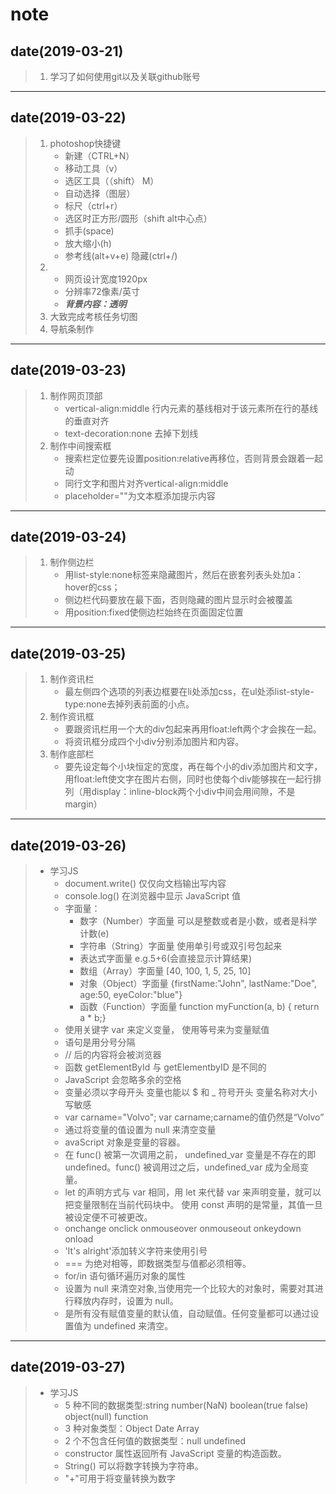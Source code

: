 # note
## date(2019-03-21)
> 1. 学习了如何使用git以及关联github账号
---
## date(2019-03-22)
>1. photoshop快捷键
>       * 新建（CTRL+N）
>       * 移动工具（v）
>       * 选区工具（（shift） M）
>       * 自动选择（图层）
>       * 标尺（ctrl+r）
>       * 选区时正方形/圆形（shift alt中心点）
>       * 抓手(space)
>       * 放大缩小(h)
>       * 参考线(alt+v+e)  隐藏(ctrl+/)
>2. 
>       * 网页设计宽度1920px
>       * 分辨率72像素/英寸
>       * ***背景内容：透明***
>3. 大致完成考核任务切图
>4. 导航条制作
---
## date(2019-03-23)
>1. 制作网页顶部
>       * vertical-align:middle 行内元素的基线相对于该元素所在行的基线的垂直对齐
>       * text-decoration:none 去掉下划线
>2. 制作中间搜索框
>       * 搜索栏定位要先设置position:relative再移位，否则背景会跟着一起动
>       * 同行文字和图片对齐vertical-align:middle
>       * placeholder=""为文本框添加提示内容
---
## date(2019-03-24)
>1. 制作侧边栏
>       * 用list-style:none标签来隐藏图片，然后在嵌套列表头处加a：hover的css；
>       * 侧边栏代码要放在最下面，否则隐藏的图片显示时会被覆盖
>       * 用position:fixed使侧边栏始终在页面固定位置
---
## date(2019-03-25)
>1. 制作资讯栏
>       * 最左侧四个选项的列表边框要在li处添加css，在ul处添list-style-type:none去掉列表前面的小点。
>2. 制作资讯框
>       * 要跟资讯栏用一个大的div包起来再用float:left两个才会挨在一起。
>       * 将资讯框分成四个小div分别添加图片和内容。
>3. 制作底部栏
>       * 要先设定每个小块恒定的宽度，再在每个小的div添加图片和文字，用float:left使文字在图片右侧，同时也使每个div能够挨在一起行排列（用display：inline-block两个小div中间会用间隙，不是margin）
---
## date(2019-03-26)
>* 学习JS
>   * document.write() 仅仅向文档输出写内容
>   * console.log() 在浏览器中显示 JavaScript 值
>   * 字面量：
>       * 数字（Number）字面量 可以是整数或者是小数，或者是科学计数(e)
>       * 字符串（String）字面量 使用单引号或双引号包起来
>       * 表达式字面量 e.g.5+6(会直接显示计算结果)
>       * 数组（Array）字面量 [40, 100, 1, 5, 25, 10]
>       * 对象（Object）字面量 {firstName:"John", lastName:"Doe", age:50, eyeColor:"blue"}
>       * 函数（Function）字面量 function myFunction(a, b) { return a * b;}
>   * 使用关键字 var 来定义变量， 使用等号来为变量赋值
>   * 语句是用分号分隔
>   *  // 后的内容将会被浏览器
>   * 函数 getElementById 与 getElementbyID 是不同的
>   * JavaScript 会忽略多余的空格
>   * 变量必须以字母开头  变量也能以 $ 和 _ 符号开头 变量名称对大小写敏感
>   * var carname="Volvo"; var carname;carname的值仍然是“Volvo”
>   * 通过将变量的值设置为 null 来清空变量
>   * avaScript 对象是变量的容器。
>   * 在 func() 被第一次调用之前， undefined_var 变量是不存在的即 undefined。func() 被调用过之后，undefined_var 成为全局变量。
>   * let 的声明方式与 var 相同，用 let 来代替 var 来声明变量，就可以把变量限制在当前代码块中。
使用 const 声明的是常量，其值一旦被设定便不可被更改。
>   * onchange  onclick	 onmouseover  onmouseout  onkeydown	 onload	
>   * 'It\'s alright'添加转义字符来使用引号
>   * === 为绝对相等，即数据类型与值都必须相等。
>   * for/in 语句循环遍历对象的属性
>   * 设置为 null 来清空对象,当使用完一个比较大的对象时，需要对其进行释放内存时，设置为 null。
>   * 是所有没有赋值变量的默认值，自动赋值。任何变量都可以通过设置值为 undefined 来清空。
---
## date(2019-03-27)
>* 学习JS
>   * 5 种不同的数据类型:string number(NaN) boolean(true false) object(null) function
>   * 3 种对象类型：Object Date Array
>   * 2 个不包含任何值的数据类型：null  undefined
>   * constructor 属性返回所有 JavaScript 变量的构造函数。
>   * String() 可以将数字转换为字符串。
>   * "+"可用于将变量转换为数字
    
